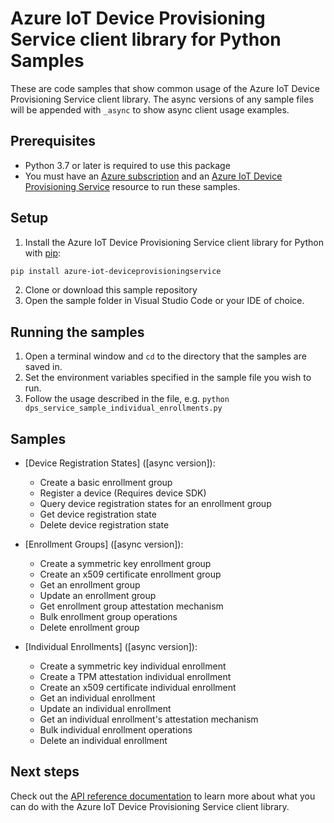# Azure IoT Device Provisioning Service client library for Python Samples

These are code samples that show common usage of the Azure IoT Device Provisioning Service client library.
The async versions of any sample files will be appended with `_async` to show async client usage examples.


## Prerequisites
* Python 3.7 or later is required to use this package
* You must have an [Azure subscription](https://azure.microsoft.com/free/) and an
[Azure IoT Device Provisioning Service](https://learn.microsoft.com/azure/iot-dps/) resource to run these samples.

## Setup

1. Install the Azure IoT Device Provisioning Service client library for Python with [pip](https://pypi.org/project/pip/):

```bash
pip install azure-iot-deviceprovisioningservice
```

2. Clone or download this sample repository
3. Open the sample folder in Visual Studio Code or your IDE of choice.

## Running the samples

1. Open a terminal window and `cd` to the directory that the samples are saved in.
2. Set the environment variables specified in the sample file you wish to run.
3. Follow the usage described in the file, e.g. `python dps_service_sample_individual_enrollments.py`

## Samples

- [Device Registration States]<!--(https://github.com/Azure/azure-sdk-for-python/tree/main/sdk/deviceprovisioningservices/azure-iot-deviceprovisioningservice/dps_service_sample_device_registration.py)--> ([async version]<!--(https://github.com/Azure/azure-sdk-for-python/tree/main/sdk/deviceprovisioningservices/azure-iot-deviceprovisioningservice/dps_service_sample_device_registration_async.py)-->):
    - Create a basic enrollment group
    - Register a device (Requires device SDK)
    - Query device registration states for an enrollment group
    - Get device registration state
    - Delete device registration state

- [Enrollment Groups]<!--(https://github.com/Azure/azure-sdk-for-python/tree/main/sdk/deviceprovisioningservices/azure-iot-deviceprovisioningservice/dps_service_sample_enrollment_groups.py)--> ([async version]<!--(https://github.com/Azure/azure-sdk-for-python/tree/main/sdk/deviceprovisioningservices/azure-iot-deviceprovisioningservice/dps_service_sample_enrollment_groups_async.py)-->):
    - Create a symmetric key enrollment group
    - Create an x509 certificate enrollment group
    - Get an enrollment group
    - Update an enrollment group
    - Get enrollment group attestation mechanism
    - Bulk enrollment group operations
    - Delete enrollment group


- [Individual Enrollments]<!--(https://github.com/Azure/azure-sdk-for-python/tree/main/sdk/deviceprovisioningservices/azure-iot-deviceprovisioningservice/dps_service_sample_individual_enrollments.py)--> ([async version]<!--(https://github.com/Azure/azure-sdk-for-python/tree/main/sdk/deviceprovisioningservices/azure-iot-deviceprovisioningservice/dps_service_sample_individual_enrollments_async.py)-->):
    - Create a symmetric key individual enrollment
    - Create a TPM attestation individual enrollment
    - Create an x509 certificate individual enrollment
    - Get an individual enrollment
    - Update an individual enrollment
    - Get an individual enrollment's attestation mechanism
    - Bulk individual enrollment operations
    - Delete an individual enrollment


## Next steps

Check out the [API reference documentation](https://learn.microsoft.com/rest/api/iot-dps/) to learn more about
what you can do with the Azure IoT Device Provisioning Service client library.